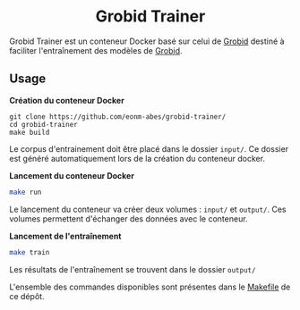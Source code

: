<div align="center">

# Grobid Trainer

</div>

Grobid Trainer est un conteneur Docker basé sur celui de [Grobid](https://github.com/kermitt2/grobid) destiné à faciliter l'entraînement des modèles de [Grobid](https://github.com/kermitt2/grobid).

## Usage

__Création du conteneur Docker__

```
git clone https://github.com/eonm-abes/grobid-trainer/
cd grobid-trainer
make build
```
Le corpus d'entrainement doit être placé dans le dossier `input/`. Ce dossier est généré automatiquement lors de la création du conteneur docker.

__Lancement du conteneur Docker__

```sh
make run
```

Le lancement du conteneur va créer deux volumes : `input/` et `output/`. Ces volumes permettent d'échanger des données avec le conteneur.

__Lancement de l'entraînement__

```sh
make train
```
Les résultats de l'entraînement se trouvent dans le dossier `output/`

L'ensemble des commandes disponibles sont présentes dans le [Makefile](Makefile) de ce dépôt.
